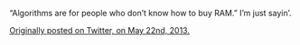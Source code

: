 

“Algorithms are for people who don’t know how to buy RAM.” I’m just sayin’.

[Originally posted on Twitter, on May 22nd, 2013.](https://twitter.com/codinghorror/status/337060074717605888)
